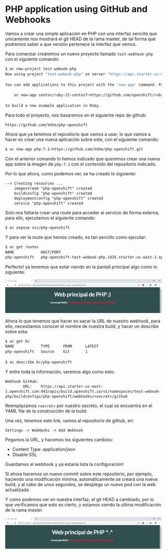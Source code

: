 # PHP application using GitHub and Webhooks

Vamos a crear una simple aplicación en PHP con una interfaz sencilla que unicamente nos mostrará el git HEAD de la rama master, de tal forma que podremos saber a que versión pertenece la interfaz que vemos.

Para comenzar crearemos un nuevo proyecto llamado `test-webhook-php` con el siguiente comando:
```sh
$ oc new-project test-webook-php
Now using project "test-webook-php" on server "https://api.starter-us-east-1.openshift.com:443".

You can add applications to this project with the 'new-app' command. For example, try:

    oc new-app centos/ruby-22-centos7~https://github.com/openshift/ruby-ex.git

to build a new example application in Ruby.
```

Para todo el proyecto, nos basaremos en el siguiente repo de github:
```
https://github.com/Vehe/php-openshift
```

Ahora que ya tenemos el repositorio que vamos a usar, lo que vamos a hacer es crear una nueva aplicación sobre este, con el siguiente comando:
```sh
$ oc new-app php:7.1~https://github.com/Vehe/php-openshift.git
```

Con el anterior comando lo hemos indicado que queremos crear una nueva app sobre la imagen de `php:7.1` con el contenido del repositorio indicado.

Por lo que ahora, como podemos ver, se ha creado lo siguiente:
```
--> Creating resources ...
    imagestream "php-openshift" created
    buildconfig "php-openshift" created
    deploymentconfig "php-openshift" created
    service "php-openshift" created
```

Solo nos faltaría crear una route para acceder al servicio de forma externa, para ello, ejecutamos el siguiente comando:
```sh
$ oc expose svc/php-openshift
```

Y para ver la route que hemos creado, es tan sencillo como ejecutar:
```sh
$ oc get routes
NAME            HOST/PORT                                                                PATH      SERVICES        PORT       TERMINATION   WILDCARD
php-openshift   php-openshift-test-webook-php.1d35.starter-us-east-1.openshiftapps.com             php-openshift   8080-tcp                 None
```

Perfecto! ya tenemos que estar viendo en la pantall principal algo como lo siguiente:

![Web Front](img/web-front.PNG)

Ahora lo que tenemos que hacer es sacar la URL de nuestro webhook, para ello, necesitamos conocer el nombre de nuestra build, y hacer un describe sobre esta:
```sh
$ oc get bc
NAME            TYPE      FROM      LATEST
php-openshift   Source    Git       1

$ oc describe bc/php-openshift
```

Y entre toda la información, veremos algo como esto:
```
Webhook GitHub:
        URL:    https://api.starter-us-east-1.openshift.com:443/apis/build.openshift.io/v1/namespaces/test-webook-php/buildconfigs/php-openshift/webhooks/<secret>/github
```

Reemplazamos `<secret>` por nuestro secreto, el cual se encuentra en el YAML file de la construcción de la build.

Una vez, tenemos este link, vamos al repositorio de github, en:
```
Settings -> WebHooks -> Add Webhook
```

Pegamos la URL, y hacemos los siguientes cambios:
- Content Type: application/json
- Disable SSL

Guardamos el webhook y ya estaría lista la configuración!

Si ahora hacemos un nuevo commit sobre este repositorio, por ejemplo, haciendo una modificación mínima, automáticamente se creará una nueva build, y al cabo de unos segundos, se desplega un nuevo pod con la web actualizada.

Y como podemos ver en nuestra interfaz, el git HEAD a cambiado, por lo que verificamos que esto es cierto, y estamos viendo la ultima modificación de la rama master.

![Img Web New](img/last-front.PNG)